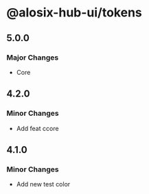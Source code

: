 # @alosix-hub-ui/tokens

## 5.0.0

### Major Changes

- Core

## 4.2.0

### Minor Changes

- Add feat ccore

## 4.1.0

### Minor Changes

- Add new test color
